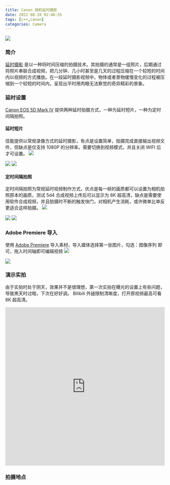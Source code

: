 ```yaml
---
title: Canon 相机延时摄影
date: 2022-08-28 02:46:55
tags: [c++,canon]
categories: Camera
---
```

<img src="https://sadness96.github.io/images/blog/camera-TimelapsePhotography/mmexport1619697203114.jpg"/>

<!-- more -->
### 简介
[延时摄影](https://en.wikipedia.org/wiki/Time-lapse_photography) 是以一种将时间压缩的拍摄技术。其拍摄的通常是一组照片，后期通过将照片串联合成视频，把几分钟、几小时甚至是几天的过程压缩在一个较短的时间内以视频的方式播放。在一段延时摄影视频中，物体或者景物缓慢变化的过程被压缩到一个较短的时间内，呈现出平时用肉眼无法察觉的奇异精彩的景象。

### 延时设置
[Canon EOS 5D Mark IV](https://cweb.canon.jp/eos/lineup/5dmk4/index.html) 提供两种延时拍摄方式，一种为延时短片，一种为定时间隔拍照。
#### 延时短片
佳能提供以常规录像方式的延时摄影，有点是设置简单，拍摄完成直接输出视频文件，但缺点是仅支持 1080P 的分辨率。需要切换到视频模式，并且关闭 WIFI 后才可设置。
<img src="https://sadness96.github.io/images/blog/camera-TimelapsePhotography/延时短片1.jpg"/>

<img src="https://sadness96.github.io/images/blog/camera-TimelapsePhotography/延时短片2.jpg"/>

<img src="https://sadness96.github.io/images/blog/camera-TimelapsePhotography/延时短片3.jpg"/>

#### 定时间隔拍照
定时间隔拍照为常规延时视频制作方式，优点是每一帧的画质都可以设置为相机拍照原本的画质，测试 5d4 合成视频上传后可以显示为 8K 超高清，缺点是需要使用软件合成视频，并且拍摄时不断的触发快门，对相机产生消耗，或许微单比单反更适合这样拍摄。
<img src="https://sadness96.github.io/images/blog/camera-TimelapsePhotography/延时拍照1.jpg"/>

<img src="https://sadness96.github.io/images/blog/camera-TimelapsePhotography/延时拍照2.jpg"/>

<img src="https://sadness96.github.io/images/blog/camera-TimelapsePhotography/延时拍照3.jpg"/>

### Adobe Premiere 导入
使用 [Adobe Premiere](https://www.adobe.com/products/premiere.html) 导入素材，导入媒体选择第一张图片，勾选：图像序列 即可，拖入时间轴即可编辑视频
<img src="https://sadness96.github.io/images/blog/camera-TimelapsePhotography/PrImport.jpg"/>

<img src="https://sadness96.github.io/images/blog/camera-TimelapsePhotography/PrTimeAxis.jpg"/>

### 演示实拍
由于实拍时处于阴天，效果并不是很理想，第一次实拍在曝光的设置上有些问题，导致黑天时过暗，下次在好好调。
Bilibili 外链限制清晰度，打开原视频最高可看 8K 超高清。
<iframe src="https://player.bilibili.com/player.html?aid=644908659&page=1&high_quality=1&danmaku=0&allowfullscreen=true" width="100%" height="500px" scrolling="no" frameborder="no" framespacing="0" allowfullscreen="true"></iframe>

### 拍摄地点
<div id="allmap"></div>

<style type="text/css">
    #allmap {
        width: 100%;
        height: 400px;
        overflow: hidden;
        margin: 0;
    }
</style>

<script type="text/javascript" src="https://api.map.baidu.com/api?v=3.0&ak=tgELalGNumraHZdVurYllitGmvd7RC6R"></script>
<script>
    window.onload = function () {
        //加载百度地图
        var map = new BMap.Map("allmap");
        var point = new BMap.Point(116.398636, 40.025161);
        map.centerAndZoom(point, 17);
        map.enableScrollWheelZoom();
        var marker = new BMap.Marker(point);
        map.addOverlay(marker);
    }
</script>